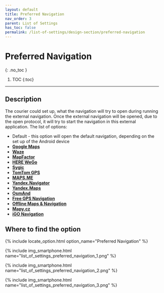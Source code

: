 ```yaml
---
layout: default
title: Preferred Navigation
nav_order: 3
parent: List of Settings
has_toc: false
permalink: /list-of-settings/design-section/preferred-navigation
---
```


# Preferred Navigation
{: .no_toc }

1. TOC
{:toc}

---

## Description
The courier could set up, what the navigation will try to open during running the external navigation. Once the external navigation will be opened, due to the open protocol, it will try to start the navigation in this external application. The list of options:
- Default - this option will open the default navigation, depending on the set up of the Android device
- [**Google Maps**](https://play.google.com/store/apps/details?id=com.google.android.apps.maps)
- [**Waze**](https://play.google.com/store/apps/details?id=com.waze)
- [**MapFactor**](https://play.google.com/store/apps/details?id=com.mapfactor.navigator)
- [**HERE WeGo**](https://play.google.com/store/apps/details?id=com.here.app.maps)
- [**Sygic**](https://play.google.com/store/apps/details?id=com.sygic.aura)
- [**TomTom GPS**](https://play.google.com/store/apps/details?id=com.tomtom.gplay.navapp)
- [**MAPS.ME**](https://play.google.com/store/apps/details?id=com.mapswithme.maps.pro)
- [**Yandex.Navigator**](https://play.google.com/store/apps/details?id=ru.yandex.yandexnavi)
- [**Yandex.Maps**](https://play.google.com/store/apps/details?id=ru.yandex.yandexmaps)
- [**OsmAnd**](https://play.google.com/store/apps/details?id=net.osmand)
- [**Free GPS Navigation**](https://play.google.com/store/apps/details?id=com.navigation.offlinemaps.gps)
- [**Offline Maps & Navigation**](https://play.google.com/store/apps/details?id=cz.aponia.bor3)
- [**Mapy.cz**](https://play.google.com/store/apps/details?id=cz.seznam.mapy)
- [**iGO Navigation**](https://play.google.com/store/apps/details?id=com.nng.igo.primong.igoworld)

## Where to find the option
{% include locate_option.html option_name="Preferred Navigation" %}

{% include img_smartphone.html name="list_of_settings_preferred_navigation_1.png" %}

{% include img_smartphone.html name="list_of_settings_preferred_navigation_2.png" %}

{% include img_smartphone.html name="list_of_settings_preferred_navigation_3.png" %}
